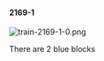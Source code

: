 #### 2169-1
![train-2169-1-0.png](https://github.com/lil-lab/nlvr/raw/master/nlvr/train/images/1/train-2169-1-0.png "train-2169-1-0.png")

There are 2 blue blocks
